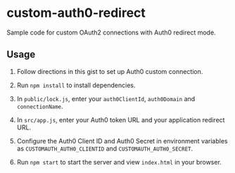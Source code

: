 # custom-auth0-redirect
Sample code for custom OAuth2 connections with Auth0 redirect mode.

## Usage

1. Follow directions in this gist to set up Auth0 custom connection.

2. Run `npm install` to install dependencies.

3. In `public/lock.js`, enter your `auth0ClientId`, `auth0Domain` and `connectionName`.

4. In `src/app.js`, enter your Auth0 token URL and your application redirect URL.

5. Configure the Auth0 Client ID and Auth0 Secret in environment variables as `CUSTOMAUTH_AUTH0_CLIENTID` and `CUSTOMAUTH_AUTH0_SECRET`.

6. Run `npm start` to start the server and view `index.html` in your browser.

